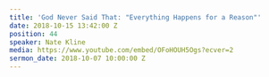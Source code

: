 ```yaml
---
title: 'God Never Said That: "Everything Happens for a Reason"'
date: 2018-10-15 13:42:00 Z
position: 44
speaker: Nate Kline
media: https://www.youtube.com/embed/OFoHOUH5Ogs?ecver=2
sermon_date: 2018-10-07 10:00:00 Z
---
```


